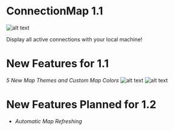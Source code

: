 # ConnectionMap 1.1
![alt text](http://i.imgur.com/BPyM1Xo.jpg "Connection Map")

Display all active connections with your local machine!

# New Features for 1.1

*5 New Map Themes and Custom Map Colors*
![alt text](https://i.imgur.com/6E9NPQR.png "Custom Map Creation")
![alt text](https://i.imgur.com/wAuxePr.png "Lunar Map Theme")

# New Features Planned for 1.2

- *Automatic Map Refreshing*
